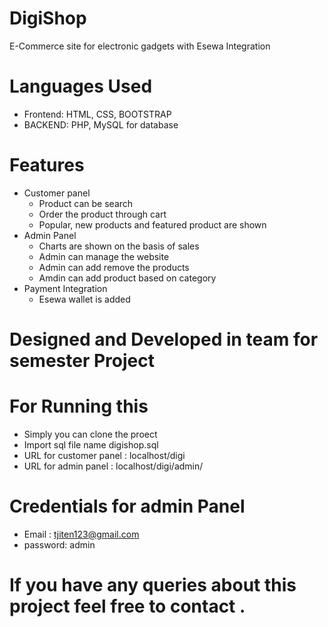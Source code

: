 # DigiShop 
E-Commerce site for electronic gadgets with Esewa Integration
# Languages Used
  - Frontend: HTML, CSS, BOOTSTRAP
  - BACKEND: PHP, MySQL for database

# Features
  - Customer panel
    - Product can be search 
    - Order the product through cart
    - Popular, new products and featured product are shown
  - Admin Panel
    - Charts are shown on the basis of sales
    - Admin can manage the website 
    - Admin can add remove the products
    - Amdin can add product based on category 
  - Payment Integration
    - Esewa wallet is added 
 
# Designed and Developed in team for semester Project
# For Running this 
- Simply you can clone the proect
- Import sql file name digishop.sql
- URL for customer panel : localhost/digi 
- URL for admin panel : localhost/digi/admin/

# Credentials for admin Panel
- Email : tjiten123@gmail.com
- password: admin

# If you have any queries about this project feel free to contact .
